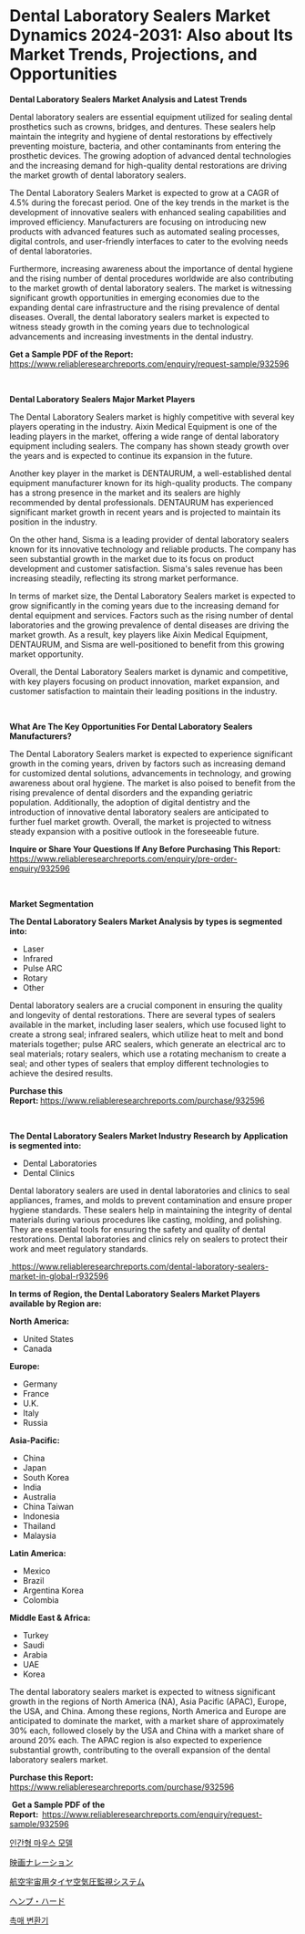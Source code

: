 <p><h1>Dental Laboratory Sealers Market Dynamics 2024-2031: Also about Its Market Trends, Projections, and Opportunities</h1></p><p><strong>Dental Laboratory Sealers Market Analysis and Latest Trends</strong></p>
<p><p>Dental laboratory sealers are essential equipment utilized for sealing dental prosthetics such as crowns, bridges, and dentures. These sealers help maintain the integrity and hygiene of dental restorations by effectively preventing moisture, bacteria, and other contaminants from entering the prosthetic devices. The growing adoption of advanced dental technologies and the increasing demand for high-quality dental restorations are driving the market growth of dental laboratory sealers.</p><p>The Dental Laboratory Sealers Market is expected to grow at a CAGR of 4.5% during the forecast period. One of the key trends in the market is the development of innovative sealers with enhanced sealing capabilities and improved efficiency. Manufacturers are focusing on introducing new products with advanced features such as automated sealing processes, digital controls, and user-friendly interfaces to cater to the evolving needs of dental laboratories.</p><p>Furthermore, increasing awareness about the importance of dental hygiene and the rising number of dental procedures worldwide are also contributing to the market growth of dental laboratory sealers. The market is witnessing significant growth opportunities in emerging economies due to the expanding dental care infrastructure and the rising prevalence of dental diseases. Overall, the dental laboratory sealers market is expected to witness steady growth in the coming years due to technological advancements and increasing investments in the dental industry.</p></p>
<p><strong>Get a Sample PDF of the Report:&nbsp;</strong> <a href="https://www.reliableresearchreports.com/enquiry/request-sample/932596">https://www.reliableresearchreports.com/enquiry/request-sample/932596</a></p>
<p>&nbsp;</p>
<p><strong>Dental Laboratory Sealers Major Market Players</strong></p>
<p><p>The Dental Laboratory Sealers market is highly competitive with several key players operating in the industry. Aixin Medical Equipment is one of the leading players in the market, offering a wide range of dental laboratory equipment including sealers. The company has shown steady growth over the years and is expected to continue its expansion in the future. </p><p>Another key player in the market is DENTAURUM, a well-established dental equipment manufacturer known for its high-quality products. The company has a strong presence in the market and its sealers are highly recommended by dental professionals. DENTAURUM has experienced significant market growth in recent years and is projected to maintain its position in the industry.</p><p>On the other hand, Sisma is a leading provider of dental laboratory sealers known for its innovative technology and reliable products. The company has seen substantial growth in the market due to its focus on product development and customer satisfaction. Sisma's sales revenue has been increasing steadily, reflecting its strong market performance.</p><p>In terms of market size, the Dental Laboratory Sealers market is expected to grow significantly in the coming years due to the increasing demand for dental equipment and services. Factors such as the rising number of dental laboratories and the growing prevalence of dental diseases are driving the market growth. As a result, key players like Aixin Medical Equipment, DENTAURUM, and Sisma are well-positioned to benefit from this growing market opportunity. </p><p>Overall, the Dental Laboratory Sealers market is dynamic and competitive, with key players focusing on product innovation, market expansion, and customer satisfaction to maintain their leading positions in the industry.</p></p>
<p>&nbsp;</p>
<p><strong>What Are The Key Opportunities For Dental Laboratory Sealers Manufacturers?</strong></p>
<p><p>The Dental Laboratory Sealers market is expected to experience significant growth in the coming years, driven by factors such as increasing demand for customized dental solutions, advancements in technology, and growing awareness about oral hygiene. The market is also poised to benefit from the rising prevalence of dental disorders and the expanding geriatric population. Additionally, the adoption of digital dentistry and the introduction of innovative dental laboratory sealers are anticipated to further fuel market growth. Overall, the market is projected to witness steady expansion with a positive outlook in the foreseeable future.</p></p>
<p><strong>Inquire or Share Your Questions If Any Before Purchasing This Report:</strong> <a href="https://www.reliableresearchreports.com/enquiry/pre-order-enquiry/932596">https://www.reliableresearchreports.com/enquiry/pre-order-enquiry/932596</a></p>
<p>&nbsp;</p>
<p><strong>Market Segmentation</strong></p>
<p><strong>The Dental Laboratory Sealers Market Analysis by types is segmented into:</strong></p>
<p><ul><li>Laser</li><li>Infrared</li><li>Pulse ARC</li><li>Rotary</li><li>Other</li></ul></p>
<p><p>Dental laboratory sealers are a crucial component in ensuring the quality and longevity of dental restorations. There are several types of sealers available in the market, including laser sealers, which use focused light to create a strong seal; infrared sealers, which utilize heat to melt and bond materials together; pulse ARC sealers, which generate an electrical arc to seal materials; rotary sealers, which use a rotating mechanism to create a seal; and other types of sealers that employ different technologies to achieve the desired results.</p></p>
<p><strong>Purchase this Report:&nbsp;</strong><a href="https://www.reliableresearchreports.com/purchase/932596">https://www.reliableresearchreports.com/purchase/932596</a></p>
<p>&nbsp;</p>
<p><strong>The Dental Laboratory Sealers Market Industry Research by Application is segmented into:</strong></p>
<p><ul><li>Dental Laboratories</li><li>Dental Clinics</li></ul></p>
<p><p>Dental laboratory sealers are used in dental laboratories and clinics to seal appliances, frames, and molds to prevent contamination and ensure proper hygiene standards. These sealers help in maintaining the integrity of dental materials during various procedures like casting, molding, and polishing. They are essential tools for ensuring the safety and quality of dental restorations. Dental laboratories and clinics rely on sealers to protect their work and meet regulatory standards.</p></p>
<p><a href="https://www.reliableresearchreports.com/dental-laboratory-sealers-market-in-global-r932596">&nbsp;https://www.reliableresearchreports.com/dental-laboratory-sealers-market-in-global-r932596</a></p>
<p><strong>In terms of Region, the Dental Laboratory Sealers Market Players available by Region are:</strong></p>
<p>
    <p> <strong> North America: </strong>
        <ul>
            <li>United States</li>
            <li>Canada</li>
        </ul>
        </p> 
    <p> <strong> Europe: </strong>
        <ul>
            <li>Germany</li>
            <li>France</li>
            <li>U.K.</li>
            <li>Italy</li>
            <li>Russia</li>
        </ul>
        </p> 
    <p> <strong> Asia-Pacific: </strong>
        <ul>
            <li>China</li>
            <li>Japan</li>
            <li>South Korea</li>
            <li>India</li>
            <li>Australia</li>
            <li>China Taiwan</li>
            <li>Indonesia</li>
            <li>Thailand</li>
            <li>Malaysia</li>
        </ul>
        </p> 
    <p> <strong> Latin America: </strong>
        <ul>
            <li>Mexico</li>
            <li>Brazil</li>
            <li>Argentina Korea</li>
            <li>Colombia</li>
        </ul>
        </p> 
    <p> <strong> Middle East & Africa: </strong>
        <ul>
            <li>Turkey</li>
            <li>Saudi</li>
            <li>Arabia</li>
            <li>UAE</li>
            <li>Korea</li>
        </ul>
    </p>
    </p>
<p><p>The dental laboratory sealers market is expected to witness significant growth in the regions of North America (NA), Asia Pacific (APAC), Europe, the USA, and China. Among these regions, North America and Europe are anticipated to dominate the market, with a market share of approximately 30% each, followed closely by the USA and China with a market share of around 20% each. The APAC region is also expected to experience substantial growth, contributing to the overall expansion of the dental laboratory sealers market.</p></p>
<p><strong>Purchase this Report: </strong><a href="https://www.reliableresearchreports.com/purchase/932596">https://www.reliableresearchreports.com/purchase/932596</a></p>
<p>&nbsp;<strong>Get a Sample PDF of the Report:&nbsp;&nbsp;</strong><a href="https://www.reliableresearchreports.com/enquiry/request-sample/932596">https://www.reliableresearchreports.com/enquiry/request-sample/932596</a></p>
<p><strong></strong></p>
<p><p><a href="https://medium.com/@danykakilback/%EC%9D%B8%EA%B0%84%ED%99%94%EB%90%9C-%EB%A7%88%EC%9A%B0%EC%8A%A4-%EB%AA%A8%EB%8D%B8-%EC%8B%9C%EC%9E%A5-%EB%B6%84%EC%84%9D-%EB%B0%8F-%ED%81%AC%EA%B8%B0-%EC%98%88%EC%B8%A1%EC%9D%80-2024%EB%85%84%EB%B6%80%ED%84%B0-2031%EB%85%84%EA%B9%8C%EC%A7%80%EC%9D%98-%EA%B8%B0%EA%B0%84%EC%9D%84-%EB%8C%80%EC%83%81%EC%9C%BC%EB%A1%9C-%ED%95%A9%EB%8B%88%EB%8B%A4-41c2bc19607e">인간형 마우스 모델</a></p><p><a href="https://github.com/dadanedu33/Market-Research-Report-List-1/blob/main/600833983497.md">映画ナレーション</a></p><p><a href="https://github.com/zoetazuur/Market-Research-Report-List-1/blob/main/653876583498.md">航空宇宙用タイヤ空気圧監視システム</a></p><p><a href="https://medium.com/@hazelnutt83/%E3%83%98%E3%83%B3%E3%83%97%E3%81%AE%E3%81%8B%E3%81%91%E3%82%89%E5%B8%82%E5%A0%B4%E8%AA%BF%E6%9F%BB%E3%83%AC%E3%83%9D%E3%83%BC%E3%83%88-%E3%81%9D%E3%81%AE%E6%AD%B4%E5%8F%B2%E3%81%A82031%E5%B9%B4%E3%81%BE%E3%81%A7%E3%81%AE%E4%BA%88%E6%B8%AC-15bb66c75ef0">ヘンプ・ハード</a></p><p><a href="https://medium.com/@howaoole34545/%EC%B4%89%EB%A7%A4-%EB%B3%80%ED%99%98%EA%B8%B0-%EC%8B%9C%EC%9E%A5-%EC%84%B1%EA%B3%B5%EC%A0%81%EC%9D%B8-%EB%B9%84%EC%A6%88%EB%8B%88%EC%8A%A4-%EC%A0%84%EB%9E%B5%EC%9D%98-%EC%97%B4%EC%87%A0-%EC%98%88%EC%B8%A1-2031%EB%85%84%EA%B9%8C%EC%A7%80-601fe0e7d0c7">촉매 변환기</a></p></p>